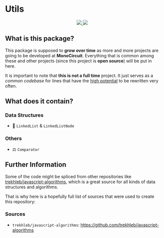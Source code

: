 # Utils

<p align="center">
    <a href="https://www.npmjs.com/package/@monociruit/utils" alt="NPM Package">
        <img src="https://img.shields.io/npm/v/@monociruit/utils"/>
    </a>
    <a href="https://github.com/monocircuit/utils/actions/workflows/main.yml" alt="Build Status">
        <img src="https://img.shields.io/github/workflow/status/monocircuit/utils/CI"/>
    </a>
</p>

## What is this package?

This package is supposed to **grow over time** as more and more projects are going to be developed
at **MonoCircuit**. Everything that is common among these and other projects (since this project is
**open source**) will be put in here.

It is important to note that **this is not a full time** project. It just serves as a _common
codebase_ for lines that have the <u>high potential</u> to be rewritten very often.

## What does it contain?

### Data Structures

-   🔗 `LinkedList` & `LinkedListNode`

### Others

-   ⚖️ `Comparator`

## Further Information

Some of the code might be spliced from other repositories like
[trekhleb/javascript-algorithms](https://github.com/trekhleb/javascript-algorithms), which is a
great source for all kinds of data structures and algorithms.

That is why here is a hopefully full list of sources that were used to create this repository:

### Sources

-   `trekhleb/javascript-algorithms`: https://github.com/trekhleb/javascript-algorithms
